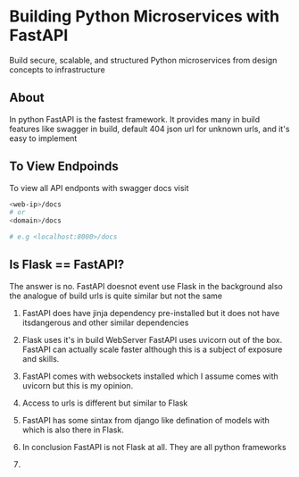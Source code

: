 # Building Python Microservices with FastAPI

Build secure, scalable, and structured Python microservices from design concepts to infrastructure

## About

In python FastAPI is the fastest framework. It provides many in build features like swagger in build, default 404 json url for unknown urls, and it's easy to implement

## To View Endpoinds
To view all API endponts with swagger docs visit
```bash
<web-ip>/docs
# or
<domain>/docs

# e.g <localhost:8000>/docs
```

## Is Flask == FastAPI?

The answer is no. FastAPI doesnot event use Flask in the background also the analogue of build urls is quite similar but not the same

1. FastAPI does have jinja dependency pre-installed but it does not have itsdangerous and other similar dependencies

2. Flask uses it's in build WebServer FastAPI uses uvicorn out of the box. FastAPI can actually scale faster although this is a subject of exposure and skills. 

3. FastAPI comes with websockets installed which I assume comes with uvicorn but this is my opinion.

4. Access to urls is different but similar to Flask

5. FastAPI has some sintax from django like defination of models with which is also there in Flask.

6. In conclusion FastAPI is not Flask at all. They are all python frameworks

7. 